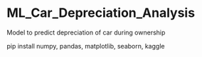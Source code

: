# ML_Car_Depreciation_Analysis
Model to predict depreciation of car during ownership

pip install numpy, pandas, matplotlib, seaborn, kaggle
